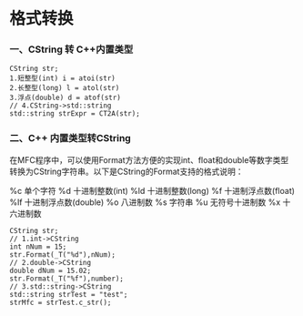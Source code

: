 # 格式转换

### 一、CString 转 C++内置类型

```
CString str;
1.短整型(int) i = atoi(str)
2.长整型(long) l = atol(str)
3.浮点(double) d = atof(str)
// 4.CString->std::string
std::string strExpr = CT2A(str);
```

### 二、C++ 内置类型转CString

在MFC程序中，可以使用Format方法方便的实现int、float和double等数字类型转换为CString字符串。以下是CString的Format支持的格式说明：

%c 单个字符
%d 十进制整数(int)
%ld 十进制整数(long)
%f 十进制浮点数(float)
%lf 十进制浮点数(double)
%o 八进制数
%s 字符串
%u 无符号十进制数
%x 十六进制数

```
CString str;
// 1.int->CString
int nNum = 15;
str.Format(_T("%d"),nNum);
// 2.double->CString
double dNum = 15.02;
str.Format(_T("%f"),number);
// 3.std::string->CString
std::string strTest = "test";
strMfc = strTest.c_str();
```




